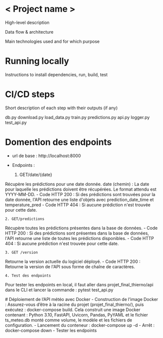 # < Project name >
High-level description

Data flow & architecture

Main technologies used and for which purpose

# Running locally
Instructions to install dependencies, run, build, test

# CI/CD steps
Short description of each step with their outputs (if any)

db.py
download.py
load_data.py
train.py
predictions.py
api.py
logger.py
test_api.py

# Domention des endpoints

- url de base : http://localhost:8000
- Endpoints :

    1. GET/date/{date}

Récupère les prédictions pour une date donnée.
date (chemin) : La date pour laquelle les prédictions doivent être récupérées. Le format attendu est YYYY-MM-DD.
    - Code HTTP 200 : Si des prédictions sont trouvées pour la date donnée, l'API retourne une liste d'objets avec prediction_date_time et temperature_pred
    - Code HTTP 404 : Si aucune prédiction n'est trouvée pour cette date.

    2. GET/predictions

Récupère toutes les prédictions présentes dans la base de données.
    - Code HTTP 200 : Si des prédictions sont présentes dans la base de données, l'API retourne une liste de toutes les prédictions disponibles.
    - Code HTTP 404 : Si aucune prédiction n'est trouvée pour cette date.

    3. GET /version
Retourne la version actuelle du logiciel déployé.
    - Code HTTP 200 : Retourne la version de l'API sous forme de chaîne de caractères.

    4. Test des endpoints

Pour tester les endpoints en local, il faut aller dans projet_final_thierno/api dans le CLI et lancer la commande : pytest test_api.py

# Déploiement de l’API météo avec Docker
    -   Construction de l’image Docker : Assurez-vous d’être à la racine du projet (projet_final_thierno/), puis exécutez : docker-compose build.
Cela construit une image Docker contenant : Python 3.10, FastAPI, Uvicorn, Pandas, PyYAML et le fichier ts_meteo.db monté comme volume, le modèle et les fichiers de configuration.
    -   Lancement du conteneur : docker-compose up -d
    -   Arrêt : docker-compose down
    -   Tester les endpoints

